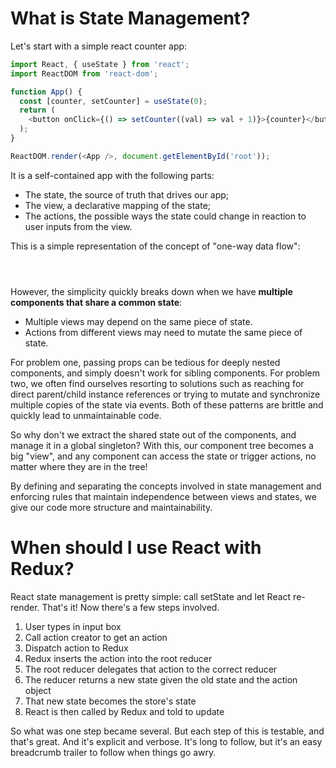 # What is State Management?

Let's start with a simple react counter app:

```js
import React, { useState } from 'react';
import ReactDOM from 'react-dom';

function App() {
  const [counter, setCounter] = useState(0);
  return (
    <button onClick={() => setCounter((val) => val + 1)}>{counter}</button>
  );
}

ReactDOM.render(<App />, document.getElementById('root'));
```

It is a self-contained app with the following parts:

- The state, the source of truth that drives our app;
- The view, a declarative mapping of the state;
- The actions, the possible ways the state could change in reaction to user
  inputs from the view.

This is a simple representation of the concept of "one-way data flow":

<p style="text-align: center; margin: 2em">
  <img style="width:100%;max-width:640px;" :src="$withBase('/flow.png')">
</p>

However, the simplicity quickly breaks down when we have **multiple components
that share a common state**:

- Multiple views may depend on the same piece of state.
- Actions from different views may need to mutate the same piece of state.

For problem one, passing props can be tedious for deeply nested components, and
simply doesn't work for sibling components. For problem two, we often find
ourselves resorting to solutions such as reaching for direct parent/child
instance references or trying to mutate and synchronize multiple copies of the
state via events. Both of these patterns are brittle and quickly lead to
unmaintainable code.

So why don't we extract the shared state out of the components, and manage it in
a global singleton? With this, our component tree becomes a big "view", and any
component can access the state or trigger actions, no matter where they are in
the tree!

By defining and separating the concepts involved in state management and
enforcing rules that maintain independence between views and states, we give our
code more structure and maintainability.

# When should I use React with Redux?

React state management is pretty simple: call setState and let React re-render.
That's it! Now there's a few steps involved.

1. User types in input box
1. Call action creator to get an action
1. Dispatch action to Redux
1. Redux inserts the action into the root reducer
1. The root reducer delegates that action to the correct reducer
1. The reducer returns a new state given the old state and the action object
1. That new state becomes the store's state
1. React is then called by Redux and told to update

So what was one step became several. But each step of this is testable, and
that's great. And it's explicit and verbose. It's long to follow, but it's an
easy breadcrumb trailer to follow when things go awry.
